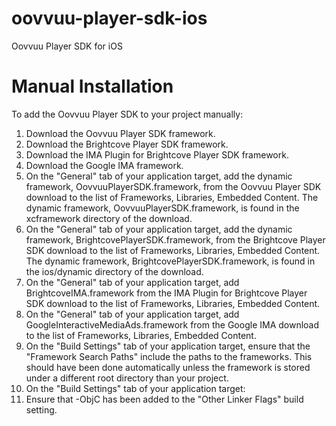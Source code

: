 # oovvuu-player-sdk-ios
Oovvuu Player SDK for iOS

# Manual Installation

To add the Oovvuu Player SDK to your project manually:

1. Download the Oovvuu Player SDK framework.
2. Download the Brightcove Player SDK framework.
3. Download the IMA Plugin for Brightcove Player SDK framework.
4. Download the Google IMA framework.
5. On the "General" tab of your application target, add the dynamic framework, OovvuuPlayerSDK.framework, from the Oovvuu Player SDK download to the list of Frameworks, Libraries, Embedded Content. The dynamic framework, OovvuuPlayerSDK.framework, is found in the xcframework directory of the download.
6. On the "General" tab of your application target, add the dynamic framework, BrightcovePlayerSDK.framework, from the Brightcove Player SDK download to the list of Frameworks, Libraries, Embedded Content. The dynamic framework, BrightcovePlayerSDK.framework, is found in the ios/dynamic directory of the download.
7. On the "General" tab of your application target, add BrightcoveIMA.framework from the IMA Plugin for Brightcove Player SDK download to the list of Frameworks, Libraries, Embedded Content.
8. On the "General" tab of your application target, add GoogleInteractiveMediaAds.framework from the Google IMA download to the list of Frameworks, Libraries, Embedded Content.
9. On the "Build Settings" tab of your application target, ensure that the "Framework Search Paths" include the paths to the frameworks. This should have been done automatically unless the framework is stored under a different root directory than your project.
10. On the "Build Settings" tab of your application target:
11. Ensure that -ObjC has been added to the "Other Linker Flags" build setting.

